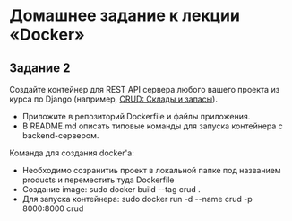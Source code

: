 # Домашнее задание к лекции «Docker»

## Задание 2

Создайте контейнер для REST API сервера любого вашего проекта из курса по Django (например, [CRUD: Склады и запасы](https://github.com/520911/Django-homeworks/tree/crud_create)).

- Приложите в репозиторий Dockerfile и файлы приложения.
- В README.md описать типовые команды для запуска контейнера c backend-сервером.

Команда для создания docker'а:
- Необходимо созранитиь проект в локальной папке под названием products и переместить туда Dockerfile
- Создание image: sudo docker build --tag crud .
- Для запуска контейнера: sudo docker run -d --name crud -p 8000:8000 crud
